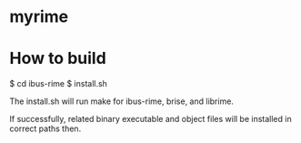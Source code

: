 # myrime
How to build 
=============

$ cd ibus-rime
$ install.sh

The install.sh will run make for ibus-rime, brise, and librime.

If successfully, related binary executable and object files will be installed in correct paths then. 
